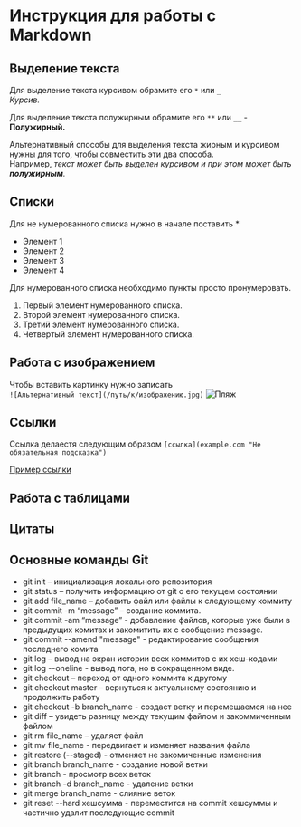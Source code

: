 # Инструкция для работы с Markdown

## Выделение текста

Для выделение текста курсивом обрамите его `*` или `_` <br> 
*Курсив.*

Для выделение текста полужирным обрамите его `**` или `__` - <br> 
**Полужирный.**

Альтернативный способы для выделения текста жирным и курсивом нужны для того, чтобы совместить эти два способа.<br> Например, _текст может быть выделен курсивом и при этом может быть **полужирным**._

## Списки

Для не нумерованного списка нужно в начале поставить *
* Элемент 1
* Элемент 2
* Элемент 3
* Элемент 4

Для нумерованного списка необходимо пункты просто пронумеровать. 
1. Первый элемент нумерованного списка.
2. Второй элемент нумерованного списка.
3. Третий элемент нумерованного списка.
4. Четвертый элемент нумерованного списка.

## Работа с изображением

Чтобы вставить картинку нужно записать <br>`![Альтернативный текст](/путь/к/изображению.jpg)`
![Пляж](images/beach_nature_14-wallpaper-1280x800.jpg)

## Ссылки

Ссылка делаестя следующим образом `[ссылка](example.com "Не обязательная подсказка")`

[Пример ссылки](example.com "Не обязательная подсказка")

## Работа с таблицами

## Цитаты

## **Основные команды Git**

* git init – инициализация локального репозитория
* git status – получить информацию от git о его текущем состоянии
* git add file_name – добавить файл или файлы к следующему коммиту
* git commit -m “message” – создание коммита.
* git commit -am “message” - добавление файлов, которые уже были в предыдущих комитах и закомитить их с сообщение message.
* git commit --amend "message" - редактирование сообщения последнего комита
* git log – вывод на экран истории всех коммитов с их хеш-кодами
* git log --oneline - вывод лога, но в сокращенном виде.
* git checkout – переход от одного коммита к другому
* git checkout master – вернуться к актуальному состоянию и продолжить работу
* git checkout -b branch_name - создаст ветку и перемещаемся на нее
* git diff – увидеть разницу между текущим файлом и закоммиченным файлом
* git rm file_name – удаляет файл
* git mv file_name - передвигает и изменяет названия файла
* git restore (--staged) - отменяет не закомиченные изменения 
* git branch branch_name - создание новой ветки
* git branch - просмотр всех веток
* git branch -d branch_name - удаление ветки
* git merge  branch_name - слияние веток
* git reset --hard хешсумма - переместится на commit хешсуммы и частично удалит последующие commit

